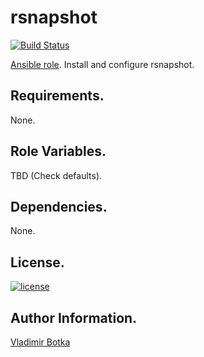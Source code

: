 rsnapshot
=========

[![Build Status](https://travis-ci.org/vbotka/ansible-rsnapshot.svg?branch=master)](https://travis-ci.org/vbotka/ansible-rsnapshot)

[Ansible role](https://galaxy.ansible.com/vbotka/rsnapshot/).
Install and configure rsnapshot.


Requirements.
------------

None.


Role Variables.
--------------

TBD (Check defaults).


Dependencies.
------------

None.


License.
-------

[![license](https://img.shields.io/badge/license-BSD-red.svg)](https://www.freebsd.org/doc/en/articles/bsdl-gpl/article.html)


Author Information.
------------------

[Vladimir Botka](https://botka.link)
